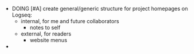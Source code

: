 - DOING [#A] create general/generic structure for project homepages on Logseq:
	- internal, for me and future collaborators
		- notes to self
	- external, for readers
		- website menus
-